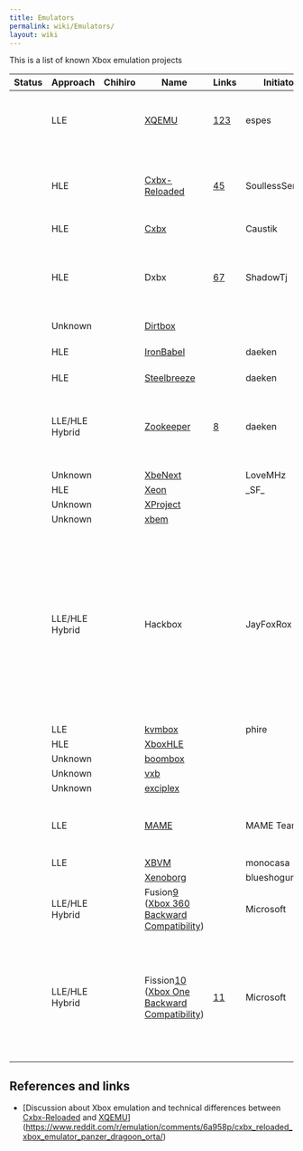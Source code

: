 ```yaml
---
title: Emulators
permalink: wiki/Emulators/
layout: wiki
---
```


This is a list of known Xbox emulation projects

| Status | Approach       | Chihiro | Name                                                                                                                                                                                     | Links                                                                                       | Initiator        | Platform                 | License     | Notes                                                                                                                                                                                                                                                                                                                                        |
|--------|----------------|---------|------------------------------------------------------------------------------------------------------------------------------------------------------------------------------------------|---------------------------------------------------------------------------------------------|------------------|--------------------------|-------------|----------------------------------------------------------------------------------------------------------------------------------------------------------------------------------------------------------------------------------------------------------------------------------------------------------------------------------------------|
|        | LLE            |         | [XQEMU](/wiki/XQEMU "wikilink")                                                                                                                                                                | [1](http://xqemu.com/)[2](https://github.com/xqemu/)[3](https://github.com/espes/xqemu)     | espes            | Windows/Linux/Mac/Others |             | XQEMU supports hardware-acceleration for the CPU emulation on Linux through KVM.                                                                                                                                                                                                                                                             |
|        | HLE            |         | [Cxbx-Reloaded](/wiki/Cxbx-Reloaded "wikilink")                                                                                                                                                | [4](http://cxbx-reloaded.co.uk/)[5](https://github.com/Cxbx-Reloaded/Cxbx-Reloaded)         | SoullessSentinel | Windows                  |             | At the time of writing Cxbx-Reloaded is almost purely HLE. LLE GPU emulation is planned, but currently not implemented.                                                                                                                                                                                                                      |
|        | HLE            |         | [Cxbx](/wiki/Cxbx "wikilink")                                                                                                                                                                  |                                                                                             | Caustik          | Windows                  |             |                                                                                                                                                                                                                                                                                                                                              |
|        | HLE            |         | Dxbx                                                                                                                                                                                     | [6](http://dxbx-emu.com)[7](https://github.com/PatrickvL/Dxbx/)                             | ShadowTj         | Windows                  |             | The project was started on March 23rd 2008. It is an improved port of Cxbx to the Delphi programming language.                                                                                                                                                                                                                               |
|        | Unknown        |         | [Dirtbox](https://github.com/impeachgod/Dirtbox)                                                                                                                                         |                                                                                             |                  | Windows                  |             |                                                                                                                                                                                                                                                                                                                                              |
|        | HLE            |         | [IronBabel](https://sourceforge.net/p/ironbabel/code/HEAD/tree/trunk/Box/Xbox/)                                                                                                          |                                                                                             | daeken           | Unknown                  |             | This seems to have been a generic portability framework                                                                                                                                                                                                                                                                                      |
|        | HLE            |         | [Steelbreeze](https://github.com/daeken/Steelbreeze)                                                                                                                                     |                                                                                             | daeken           | Unknown                  |             |                                                                                                                                                                                                                                                                                                                                              |
|        | LLE/HLE Hybrid |         | [Zookeeper](https://github.com/daeken/Zookeeper)                                                                                                                                         | [8](https://www.reddit.com/r/EmuDev/comments/4isyvu/project_zookeeper_a_new_xbox_emulator/) | daeken           | Mac                      |             | Using Apple's Hypervisor.framework to run a custom kernel (NightBeliever in the repo) and then running Xbox code from there                                                                                                                                                                                                                  |
|        | Unknown        |         | [XbeNext](http://ngemu.com/threads/.154342/)                                                                                                                                             |                                                                                             | LoveMHz          | Windows                  |             |                                                                                                                                                                                                                                                                                                                                              |
|        | HLE            |         | [Xeon](http://ngemu.com/forums/.65/)                                                                                                                                                     |                                                                                             | \_SF\_           | Windows                  |             |                                                                                                                                                                                                                                                                                                                                              |
|        | Unknown        |         | [XProject](http://ngemu.com/threads/.105210/)                                                                                                                                            |                                                                                             |                  | Windows                  |             |                                                                                                                                                                                                                                                                                                                                              |
|        | Unknown        |         | [xbem](https://code.google.com/p/xbem)                                                                                                                                                   |                                                                                             |                  | Windows                  |             |                                                                                                                                                                                                                                                                                                                                              |
|        | LLE/HLE Hybrid |         | Hackbox                                                                                                                                                                                  |                                                                                             | JayFoxRox        | Windows/Linux            | Private     | This was originally going to be a commercial emulator (but plans were dropped quickly in favor of preservation). The source code was temporarily public but then made private. The source code is still available to a selected group of developers. Hackbox was designed from scratch but re-used code from Cxbx for HLE routine detection. |
|        | LLE            |         | [kvmbox](https://github.com/phire/kvmbox)                                                                                                                                                |                                                                                             | phire            | Linux                    |             |                                                                                                                                                                                                                                                                                                                                              |
|        | HLE            |         | [XboxHLE](https://github.com/Gabriel-Maldonado/XboxHLE)                                                                                                                                  |                                                                                             |                  | Windows                  |             |                                                                                                                                                                                                                                                                                                                                              |
|        | Unknown        |         | [boombox](https://github.com/bjh83/boombox)                                                                                                                                              |                                                                                             |                  | Windows                  |             |                                                                                                                                                                                                                                                                                                                                              |
|        | Unknown        |         | [vxb](https://github.com/docbrown/vxb)                                                                                                                                                   |                                                                                             |                  | Windows                  |             |                                                                                                                                                                                                                                                                                                                                              |
|        | Unknown        |         | [exciplex](https://github.com/quantumdude836/exciplex)                                                                                                                                   |                                                                                             |                  | Windows                  |             |                                                                                                                                                                                                                                                                                                                                              |
|        | LLE            |         | [MAME](http://mamedev.org/)                                                                                                                                                              |                                                                                             | MAME Team        | Windows/Linux/Mac/Others |             | Focus seems to be on Chihiro emulation. Does Xbox (non-Chihiro) emulation exist yet?                                                                                                                                                                                                                                                         |
|        | LLE            |         | [XBVM](https://github.com/monocasa/xbvm)                                                                                                                                                 |                                                                                             | monocasa         | Windows                  |             |                                                                                                                                                                                                                                                                                                                                              |
|        |                |         | [Xenoborg](http://xenoborg-emu.blogspot.com/)                                                                                                                                            |                                                                                             | blueshogun96     | Windows                  |             |                                                                                                                                                                                                                                                                                                                                              |
|        | LLE/HLE Hybrid |         | Fusion[9](http://michaelbrundage.com/project/xbox-360-emulator/) ([Xbox 360 Backward Compatibility](/wiki/Xbox_360_Backward_Compatibility "wikilink"))                                         |                                                                                             | Microsoft        | Xbox 360                 | Proprietary |                                                                                                                                                                                                                                                                                                                                              |
|        | LLE/HLE Hybrid |         | Fission[10](http://www.ign.com/articles/2017/10/23/the-untold-story-of-xbox-one-backwards-compatibility) ([Xbox One Backward Compatibility](/wiki/Xbox_One_Backward_Compatibility "wikilink")) | [11](http://www.xbox.com/en-US/xbox-one/backward-compatibility)                             | Microsoft        | Xbox One                 | Proprietary | Announced at E3 2017. Said to be working similar to the 360 support in the Xbox One [12](https://youtu.be/x0NKP7-h_G0?t=8503). The 360 support is probably ahead of time shader translation and runtime CPU translation [13](https://majornelson.com/podcast/584-xbox-one-backward-compatibility-turns-1/).                                  |

References and links
--------------------

-   [Discussion about Xbox emulation and technical differences between
    [Cxbx-Reloaded](/wiki/Cxbx-Reloaded "wikilink") and
    [XQEMU](/wiki/XQEMU "wikilink")](https://www.reddit.com/r/emulation/comments/6a958p/cxbx_reloaded_xbox_emulator_panzer_dragoon_orta/)

